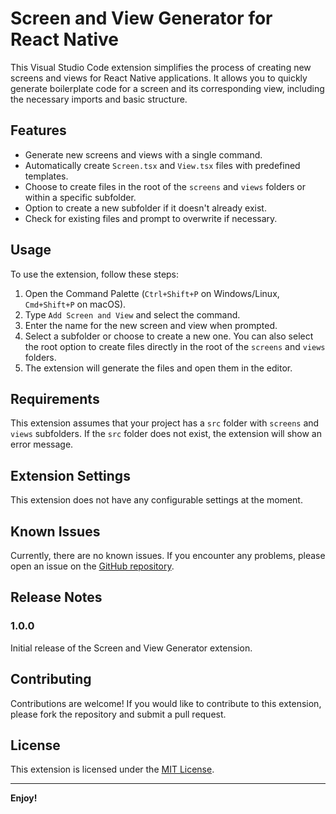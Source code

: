 # Screen and View Generator for React Native

This Visual Studio Code extension simplifies the process of creating new screens and views for React Native applications. It allows you to quickly generate boilerplate code for a screen and its corresponding view, including the necessary imports and basic structure.

## Features

- Generate new screens and views with a single command.
- Automatically create `Screen.tsx` and `View.tsx` files with predefined templates.
- Choose to create files in the root of the `screens` and `views` folders or within a specific subfolder.
- Option to create a new subfolder if it doesn't already exist.
- Check for existing files and prompt to overwrite if necessary.

## Usage

To use the extension, follow these steps:

1. Open the Command Palette (`Ctrl+Shift+P` on Windows/Linux, `Cmd+Shift+P` on macOS).
2. Type `Add Screen and View` and select the command.
3. Enter the name for the new screen and view when prompted.
4. Select a subfolder or choose to create a new one. You can also select the root option to create files directly in the root of the `screens` and `views` folders.
5. The extension will generate the files and open them in the editor.

## Requirements

This extension assumes that your project has a `src` folder with `screens` and `views` subfolders. If the `src` folder does not exist, the extension will show an error message.

## Extension Settings

This extension does not have any configurable settings at the moment.

## Known Issues

Currently, there are no known issues. If you encounter any problems, please open an issue on the [GitHub repository](#).

## Release Notes

### 1.0.0

Initial release of the Screen and View Generator extension.

## Contributing

Contributions are welcome! If you would like to contribute to this extension, please fork the repository and submit a pull request.

## License

This extension is licensed under the [MIT License](LICENSE).

---

**Enjoy!**
